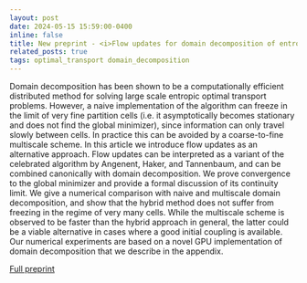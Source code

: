 ```yaml
---
layout: post
date: 2024-05-15 15:59:00-0400
inline: false
title: New preprint - <i>Flow updates for domain decomposition of entropic optimal transport</i>
related_posts: true
tags: optimal_transport domain_decomposition
---
```


Domain decomposition has been shown to be a computationally efficient distributed method for solving large scale entropic optimal transport problems. However, a naive implementation of the algorithm can freeze in the limit of very fine partition cells (i.e. it asymptotically becomes stationary and does not find the global minimizer), since information can only travel slowly between cells. In practice this can be avoided by a coarse-to-fine multiscale scheme. In this article we introduce flow updates as an alternative approach. Flow updates can be interpreted as a variant of the celebrated algorithm by Angenent, Haker, and Tannenbaum, and can be combined canonically with domain decomposition. We prove convergence to the global minimizer and provide a formal discussion of its continuity limit. We give a numerical comparison with naive and multiscale domain decomposition, and show that the hybrid method does not suffer from freezing in the regime of very many cells. While the multiscale scheme is observed to be faster than the hybrid approach in general, the latter could be a viable alternative in cases where a good initial coupling is available. Our numerical experiments are based on a novel GPU implementation of domain decomposition that we describe in the appendix. 

[Full preprint](https://arxiv.org/abs/2405.09400)
